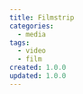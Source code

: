 ```yaml
---
title: Filmstrip
categories:
  - media
tags:
  - video
  - film
created: 1.0.0
updated: 1.0.0
---
```

